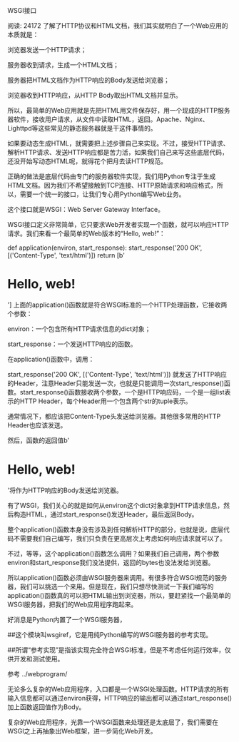 
WSGI接口

阅读: 24172
了解了HTTP协议和HTML文档，我们其实就明白了一个Web应用的本质就是：

浏览器发送一个HTTP请求；

服务器收到请求，生成一个HTML文档；

服务器把HTML文档作为HTTP响应的Body发送给浏览器；

浏览器收到HTTP响应，从HTTP Body取出HTML文档并显示。

所以，最简单的Web应用就是先把HTML用文件保存好，用一个现成的HTTP服务器软件，接收用户请求，从文件中读取HTML，返回。Apache、Nginx、Lighttpd等这些常见的静态服务器就是干这件事情的。

如果要动态生成HTML，就需要把上述步骤自己来实现。不过，接受HTTP请求、解析HTTP请求、发送HTTP响应都是苦力活，如果我们自己来写这些底层代码，还没开始写动态HTML呢，就得花个把月去读HTTP规范。

正确的做法是底层代码由专门的服务器软件实现，我们用Python专注于生成HTML文档。因为我们不希望接触到TCP连接、HTTP原始请求和响应格式，所以，需要一个统一的接口，让我们专心用Python编写Web业务。

这个接口就是WSGI：Web Server Gateway Interface。


WSGI接口定义非常简单，它只要求Web开发者实现一个函数，就可以响应HTTP请求。我们来看一个最简单的Web版本的“Hello, web!”：

def application(environ, start_response):
    start_response('200 OK', [('Content-Type', 'text/html')])
    return [b'<h1>Hello, web!</h1>']
上面的application()函数就是符合WSGI标准的一个HTTP处理函数，它接收两个参数：

environ：一个包含所有HTTP请求信息的dict对象；

start_response：一个发送HTTP响应的函数。

在application()函数中，调用：

start_response('200 OK', [('Content-Type', 'text/html')])
就发送了HTTP响应的Header，注意Header只能发送一次，也就是只能调用一次start_response()函数。start_response()函数接收两个参数，一个是HTTP响应码，一个是一组list表示的HTTP Header，每个Header用一个包含两个str的tuple表示。

通常情况下，都应该把Content-Type头发送给浏览器。其他很多常用的HTTP Header也应该发送。

然后，函数的返回值b'<h1>Hello, web!</h1>'将作为HTTP响应的Body发送给浏览器。

有了WSGI，我们关心的就是如何从environ这个dict对象拿到HTTP请求信息，然后构造HTML，通过start_response()发送Header，最后返回Body。

整个application()函数本身没有涉及到任何解析HTTP的部分，也就是说，底层代码不需要我们自己编写，我们只负责在更高层次上考虑如何响应请求就可以了。

不过，等等，这个application()函数怎么调用？如果我们自己调用，两个参数environ和start_response我们没法提供，返回的bytes也没法发给浏览器。

所以application()函数必须由WSGI服务器来调用。有很多符合WSGI规范的服务器，我们可以挑选一个来用。但是现在，我们只想尽快测试一下我们编写的application()函数真的可以把HTML输出到浏览器，所以，要赶紧找一个最简单的WSGI服务器，把我们的Web应用程序跑起来。

好消息是Python内置了一个WSGI服务器，

##这个模块叫wsgiref，它是用纯Python编写的WSGI服务器的参考实现。

##所谓“参考实现”是指该实现完全符合WSGI标准，但是不考虑任何运行效率，仅供开发和测试使用。


参考 ../webprogram/

无论多么复杂的Web应用程序，入口都是一个WSGI处理函数。HTTP请求的所有输入信息都可以通过environ获得，HTTP响应的输出都可以通过start_response()加上函数返回值作为Body。

复杂的Web应用程序，光靠一个WSGI函数来处理还是太底层了，我们需要在WSGI之上再抽象出Web框架，进一步简化Web开发。